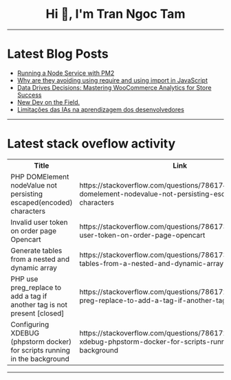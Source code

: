 <h1 align="center">Hi 👋, I'm Tran Ngoc Tam</h1>

---

# Latest Blog Posts 
<!-- BLOG-POST-LIST:START -->
- [Running a Node Service with PM2](https://dev.to/spiritmoney/running-a-node-service-with-pm2-3319)
- [Why are they avoiding using require and using import in JavaScript](https://dev.to/doccaio/why-are-they-avoiding-using-require-and-using-import-in-javascript-k70)
- [Data Drives Decisions: Mastering WooCommerce Analytics for Store Success](https://dev.to/developermansi/data-drives-decisions-mastering-woocommerce-analytics-for-store-success-63)
- [New Dev on the Field.](https://dev.to/soorajsuresh/new-dev-on-the-field-43l9)
- [Limitações das IAs na aprendizagem dos desenvolvedores](https://dev.to/biosbug/limitacoes-das-ias-na-aprendizagem-dos-desenvolvedores-5ek1)
<!-- BLOG-POST-LIST:END -->

---

# Latest stack oveflow activity
<table>
  <tr><th>Title</th><th>Link</th></tr>
  <!-- STACKOVERFLOW:START --><tr><td>PHP DOMElement nodeValue not persisting escaped&lpar;encoded&rpar; characters</td><td>https://stackoverflow.com/questions/78617452/php-domelement-nodevalue-not-persisting-escapedencoded-characters</td></tr><tr><td>Invalid user token on order page Opencart</td><td>https://stackoverflow.com/questions/78617380/invalid-user-token-on-order-page-opencart</td></tr><tr><td>Generate tables from a nested and dynamic array</td><td>https://stackoverflow.com/questions/78617359/generate-tables-from-a-nested-and-dynamic-array</td></tr><tr><td>PHP use preg_replace to add a tag if another tag is not present [closed]</td><td>https://stackoverflow.com/questions/78617258/php-use-preg-replace-to-add-a-tag-if-another-tag-is-not-present</td></tr><tr><td>Configuring XDEBUG &lpar;phpstorm docker&rpar; for scripts running in the background</td><td>https://stackoverflow.com/questions/78617248/configuring-xdebug-phpstorm-docker-for-scripts-running-in-the-background</td></tr><!-- STACKOVERFLOW:END -->
</table>

---


